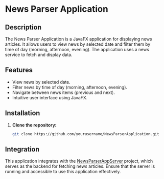 # News Parser Application

## Description

The News Parser Application is a JavaFX application for displaying news articles. It allows users to view news by selected date and filter them by time of day (morning, afternoon, evening). The application uses a news service to fetch and display data.

## Features

- View news by selected date.
- Filter news by time of day (morning, afternoon, evening).
- Navigate between news items (previous and next).
- Intuitive user interface using JavaFX.

## Installation

1. **Clone the repository:**

   ```bash
   git clone https://github.com/yourusername/NewsParserApplication.git

## Integration

This application integrates with the [NewsParserAppServer](https://github.com/ilya2290/NewsParserAppServer) project, which serves as the backend for fetching news articles. Ensure that the server is running and accessible to use this application effectively.
